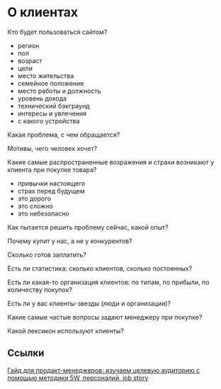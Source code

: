 # О клиентах

Кто будет пользоваться сайтом? 

- регион
- пол
- возраст
- цели
- место жительства
- семейное положение
- место работы и должность
- уровень дохода
- технический бэкграунд
- интересы и увлечения
- с какого устройства

Какая проблема, с чем обращается?

Мотивы, чего человек хочет?

Какие самые распространенные возражения и страхи возникают у клиента при покупке товара?

- привычки настоящего
- страх перед будущем
- это дорого
- это сложно
- это небезопасно

Как пытается решить проблему сейчас, какой опыт?

Почему купит у нас, а не у конкурентов?

Сколько готов заплатить?

Есть ли статистика: сколько клиентов, сколько постоянных?

Есть ли какая-то организация клиентов: по типам, по прибыли, по количеству покупок?

Есть ли у вас клиенты-звезды (люди и организации)?

Какие самые частые вопросы задают менеджеру при покупке?

Какой лексикон используют клиенты?

## Ссылки

[Гайд для продакт-менеджеров: изучаем целевую аудиторию с помощью методики 5W, персоналий, job story](https://vc.ru/hr/109818-gayd-dlya-prodakt-menedzherov-izuchaem-celevuyu-auditoriyu-s-pomoshchyu-metodiki-5w-personaliy-job-story)